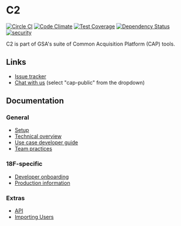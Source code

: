 # C2

[![Circle CI](https://circleci.com/gh/18F/C2.svg?style=svg)](https://circleci.com/gh/18F/C2) [![Code Climate](https://codeclimate.com/github/18F/C2/badges/gpa.svg)](https://codeclimate.com/github/18F/C2) [![Test Coverage](https://codeclimate.com/github/18F/C2/badges/coverage.svg)](https://codeclimate.com/github/18F/C2) [![Dependency Status](https://gemnasium.com/18F/C2.svg)](https://gemnasium.com/18F/C2) [![security](https://hakiri.io/github/18F/C2/master.svg)](https://hakiri.io/github/18F/C2/master)

C2 is part of GSA's suite of Common Acquisition Platform (CAP) tools.

## Links

* [Issue tracker](https://www.pivotaltracker.com/n/projects/1149728)
* [Chat with us](https://chat.18f.gov/) (select "cap-public" from the dropdown)

## Documentation

### General

* [Setup](doc/setup.md)
* [Technical overview](doc/overview.md)
* [Use case developer guide](doc/use_case_development.md)
* [Team practices](doc/team_practices.md)

### 18F-specific

* [Developer onboarding](doc/developer_onboarding.md)
* [Production information](doc/production.md)

### Extras

* [API](doc/api.md)
* [Importing Users](doc/import_users.md)
